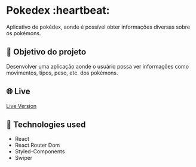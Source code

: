 <h1>Pokedex :heartbeat:</h1> 

Aplicativo de pokédex, aonde é possível obter informações diversas sobre os pokémons.

## 🎯 Objetivo do projeto 

Desenvolver uma aplicação aonde o usuário possa ver informações como movimentos, tipos, peso, etc. dos pokémons.

## 🌐 Live

<a href="https://poke-api-pokedex.vercel.app/" target="_blank">Live Version</a>
&nbsp;

## 🚀 Technologies used

- React
- React Router Dom
- Styled-Components
- Swiper
